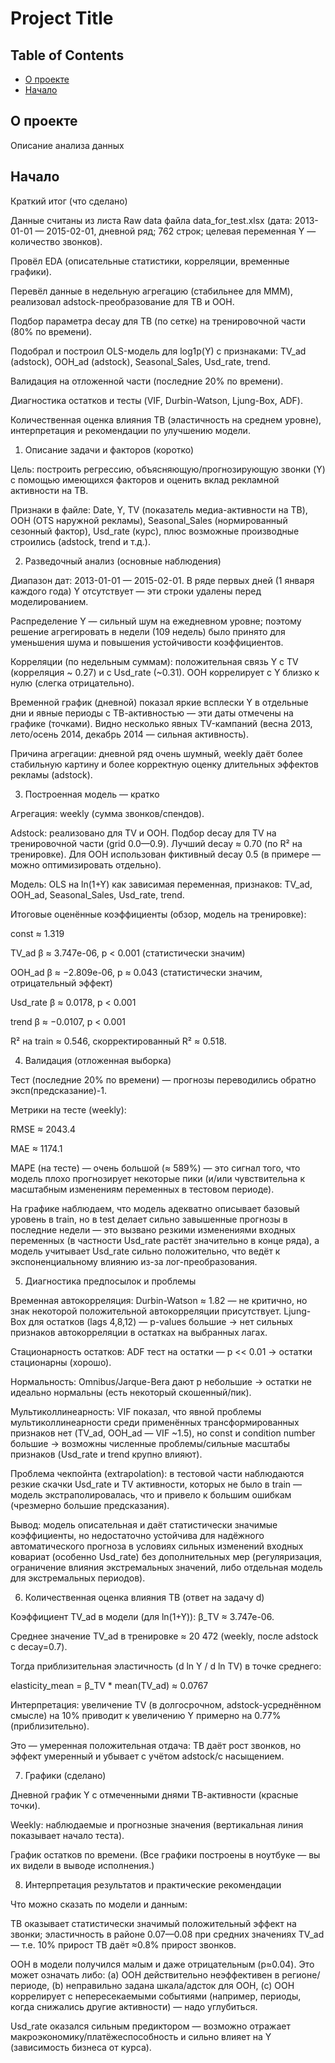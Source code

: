 # Project Title

## Table of Contents

- [О проекте](#Опроекте)
- [Начало](#Начало)

## О проекте <a name = "about"></a>

Описание анализа данных

## Начало <a name = "getting_started"></a>

Краткий итог (что сделано)

Данные считаны из листа Raw data файла data_for_test.xlsx (дата: 2013-01-01 — 2015-02-01, дневной ряд; 762 строк; целевая переменная Y — количество звонков).

Провёл EDA (описательные статистики, корреляции, временные графики).

Перевёл данные в недельную агрегацию (стабильнее для MMM), реализовал adstock-преобразование для ТВ и OOH.

Подбор параметра decay для ТВ (по сетке) на тренировочной части (80% по времени).

Подобрал и построил OLS-модель для log1p(Y) с признаками: TV_ad (adstock), OOH_ad (adstock), Seasonal_Sales, Usd_rate, trend.

Валидация на отложенной части (последние 20% по времени).

Диагностика остатков и тесты (VIF, Durbin-Watson, Ljung-Box, ADF).

Количественная оценка влияния ТВ (эластичность на среднем уровне), интерпретация и рекомендации по улучшению модели.

1) Описание задачи и факторов (коротко)

Цель: построить регрессию, объясняющую/прогнозирующую звонки (Y) с помощью имеющихся факторов и оценить вклад рекламной активности на ТВ.

Признаки в файле: Date, Y, TV (показатель медиа-активности на ТВ), OOH (OTS наружной рекламы), Seasonal_Sales (нормированный сезонный фактор), Usd_rate (курс), плюс возможные производные строились (adstock, trend и т.д.).

2) Разведочный анализ (основные наблюдения)

Диапазон дат: 2013-01-01 — 2015-02-01. В ряде первых дней (1 января каждого года) Y отсутствует — эти строки удалены перед моделированием.

Распределение Y — сильный шум на ежедневном уровне; поэтому решение агрегировать в недели (109 недель) было принято для уменьшения шума и повышения устойчивости коэффициентов.

Корреляции (по недельным суммам): положительная связь Y с TV (корреляция ~ 0.27) и с Usd_rate (~0.31). OOH коррелирует с Y близко к нулю (слегка отрицательно).

Временной график (дневной) показал яркие всплески Y в отдельные дни и явные периоды с ТВ-активностью — эти даты отмечены на графике (точками). Видно несколько явных TV-кампаний (весна 2013, лето/осень 2014, декабрь 2014 — сильная активность).

Причина агрегации: дневной ряд очень шумный, weekly даёт более стабильную картину и более корректную оценку длительных эффектов рекламы (adstock).

3) Построенная модель — кратко

Агрегация: weekly (сумма звонков/спендов).

Adstock: реализовано для TV и OOH. Подбор decay для TV на тренировочной части (grid 0.0—0.9). Лучший decay ≈ 0.70 (по R² на тренировке). Для OOH использован фиктивный decay 0.5 (в примере — можно оптимизировать отдельно).

Модель: OLS на ln(1+Y) как зависимая переменная, признаков: TV_ad, OOH_ad, Seasonal_Sales, Usd_rate, trend.

Итоговые оценённые коэффициенты (обзор, модель на тренировке):

const ≈ 1.319

TV_ad β ≈ 3.747e-06, p < 0.001 (статистически значим)

OOH_ad β ≈ −2.809e-06, p ≈ 0.043 (статистически значим, отрицательный эффект)

Usd_rate β ≈ 0.0178, p < 0.001

trend β ≈ −0.0107, p < 0.001

R² на train ≈ 0.546, скорректированный R² ≈ 0.518.

4) Валидация (отложенная выборка)

Тест (последние 20% по времени) — прогнозы переводились обратно эксп(предсказание)-1.

Метрики на тесте (weekly):

RMSE ≈ 2043.4

MAE ≈ 1174.1

MAPE (на тесте) — очень большой (≈ 589%) — это сигнал того, что модель плохо прогнозирует некоторые пики (и/или чувствительна к масштабным изменениям переменных в тестовом периоде).

На графике наблюдаем, что модель адекватно описывает базовый уровень в train, но в test делает сильно завышенные прогнозы в последние недели — это вызвано резкими изменениями входных переменных (в частности Usd_rate растёт значительно в конце ряда), а модель учитывает Usd_rate сильно положительно, что ведёт к экспоненциальному влиянию из-за лог-преобразования.

5) Диагностика предпосылок и проблемы

Временная автокорреляция: Durbin-Watson ≈ 1.82 — не критично, но знак некоторой положительной автокорреляции присутствует. Ljung-Box для остатков (lags 4,8,12) — p-values большие → нет сильных признаков автокорреляции в остатках на выбранных лагах.

Стационарность остатков: ADF тест на остатки — p << 0.01 → остатки стационарны (хорошо).

Нормальность: Omnibus/Jarque-Bera дают p небольшие → остатки не идеально нормальны (есть некоторый скошенный/пик).

Мультиколлинеарность: VIF показал, что явной проблемы мультиколлинеарности среди применённых трансформированных признаков нет (TV_ad, OOH_ad — VIF ~1.5), но const и condition number большие → возможны численные проблемы/сильные масштабы признаков (Usd_rate и trend крупно влияют).

Проблема чекпойнта (extrapolation): в тестовой части наблюдаются резкие скачки Usd_rate и TV активности, которых не было в train — модель экстраполировалась, что и привело к большим ошибкам (чрезмерно большие предсказания).

Вывод: модель описательная и даёт статистически значимые коэффициенты, но недостаточно устойчива для надёжного автоматического прогноза в условиях сильных изменений входных ковариат (особенно Usd_rate) без дополнительных мер (регуляризация, ограничение влияния экстремальных значений, либо отдельная модель для экстремальных периодов).

6) Количественная оценка влияния ТВ (ответ на задачу d)

Коэффициент TV_ad в модели (для ln(1+Y)): β_TV ≈ 3.747e-06.

Среднее значение TV_ad в тренировке ≈ 20 472 (weekly, после adstock с decay=0.7).

Тогда приблизительная эластичность (d ln Y / d ln TV) в точке среднего:

elasticity_mean = β_TV * mean(TV_ad) ≈ 0.0767

Интерпретация: увеличение TV (в долгосрочном, adstock-усреднённом смысле) на 10% приводит к увеличению Y примерно на 0.77% (приблизительно).

Это — умеренная положительная отдача: ТВ даёт рост звонков, но эффект умеренный и убывает с учётом adstock/с насыщением.

7) Графики (сделано)

Дневной график Y с отмеченными днями ТВ-активности (красные точки).

Weekly: наблюдаемые и прогнозные значения (вертикальная линия показывает начало теста).

График остатков по времени.
(Все графики построены в ноутбуке — вы их видели в выводе исполнения.)

8) Интерпретация результатов и практические рекомендации

Что можно сказать по модели и данным:

ТВ оказывает статистически значимый положительный эффект на звонки; эластичность в районе 0.07—0.08 при средних значениях TV_ad — т.е. 10% прирост ТВ даёт ≈0.8% прирост звонков.

OOH в модели получился малым и даже отрицательным (p≈0.04). Это может означать либо: (a) OOH действительно неэффективен в регионе/периоде, (b) неправильно задана шкала/адсток для OOH, (c) OOH коррелирует с непересекаемыми событиями (например, периоды, когда снижались другие активности) — надо углубиться.

Usd_rate оказался сильным предиктором — возможно отражает макроэкономику/платёжеспособность и сильно влияет на Y (зависимость бизнеса от курса). 
